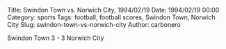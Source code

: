Title: Swindon Town vs. Norwich City, 1994/02/19
Date: 1994/02/19 00:00
Category: sports
Tags: football, football scores, Swindon Town, Norwich City
Slug: swindon-town-vs-norwich-city
Author: carbonero


Swindon Town 3 - 3 Norwich City
